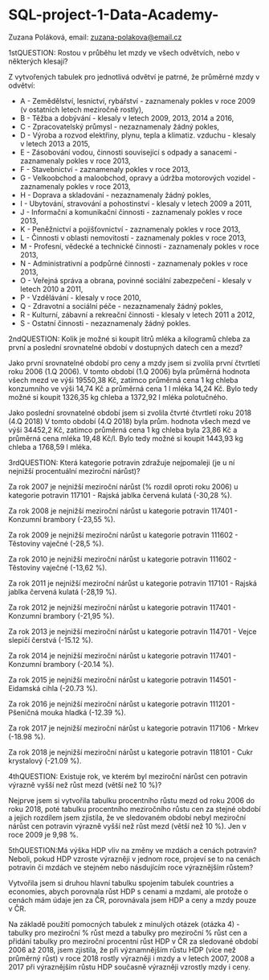 # SQL-project-1-Data-Academy-
Zuzana Poláková, email: zuzana-polakova@email.cz 

1stQUESTION: Rostou v průběhu let mzdy ve všech odvětvích, nebo v některých klesají?

Z vytvořených tabulek pro jednotlivá odvětví je patrné, že průměrné mzdy v odvětví:

- A - Zemědělství, lesnictví, rybářství - zaznamenaly pokles v roce 2009 (v ostatních letech meziročně rostly),
- B - Těžba a dobývání - klesaly v letech 2009, 2013, 2014 a 2016,
- C - Zpracovatelský průmysl - nezaznamenaly žádný pokles,
- D - Výroba a rozvod elektřiny, plynu, tepla a klimatiz. vzduchu - klesaly v letech 2013 a 2015,
- E - Zásobování vodou, činnosti související s odpady a sanacemi - zaznamenaly pokles v roce 2013,
- F - Stavebnictví - zaznamenaly pokles v roce 2013,
- G - Velkoobchod a maloobchod, opravy a údržba motorových vozidel - zaznamenaly pokles v roce 2013,
- H - Doprava a skladování - nezaznamenaly žádný pokles,
- I - Ubytování, stravování a pohostinství - klesaly v letech 2009 a 2011,
- J - Informační a komunikační činnosti - zaznamenaly pokles v roce 2013,
- K - Peněžnictví a pojišťovnictví - zaznamenaly pokles v roce 2013,
- L - Činnosti v oblasti nemovitostí - zaznamenaly pokles v roce 2013,
- M - Profesní, vědecké a technické činnosti - zaznamenaly pokles v roce 2013,
- N - Administrativní a podpůrné činnosti - zaznamenaly pokles v roce 2013,
- O - Veřejná správa a obrana, povinné sociální zabezpečení - klesaly v letech 2010 a 2011,
- P - Vzdělávání - klesaly v roce 2010,
- Q - Zdravotní a sociální péče - nezaznamenaly žádný pokles,
- R - Kulturní, zábavní a rekreační činnosti - klesaly v letech 2011 a 2012,
- S - Ostatní činnosti - nezaznamenaly žádný pokles.

2ndQUESTION: Kolik je možné si koupit litrů mléka a kilogramů chleba za první a poslední srovnatelné období v dostupných datech cen a mezd?

Jako první srovnatelné období pro ceny a mzdy jsem si zvolila první čtvrtletí roku 2006 (1.Q 2006).
V tomto období (1.Q 2006) byla průměrná hodnota všech mezd ve výši 19550,38 Kč, 
zatímco průměrná cena 1 kg chleba konzumního ve výši 14,74 Kč a průměrná cena 1 l mléka 14,24 Kč. 
Bylo tedy možné si koupit 1326,35 kg chleba a 1372,92 l mléka polotučného.

Jako poslední srovnatelné období jsem si zvolila čtvrté čtvrtletí roku 2018 (4.Q 2018)
V tomto období (4.Q 2018) byla prům. hodnota všech mezd ve výši 34452,2 Kč, 
zatímco průměrná cena 1 kg chleba byla 23,86 Kč a průměrná cena mléka 19,48 Kč/l. 
Bylo tedy možné si koupit 1443,93 kg chleba a 1768,59 l mléka.

3rdQUESTION: Která kategorie potravin zdražuje nejpomaleji (je u ní nejnižší procentuální meziroční nárůst)?

Za rok 2007 je nejnižší meziroční nárůst (% rozdíl oproti roku 2006) u kategorie potravin 117101 - Rajská jablka červená kulatá (-30,28 %).

Za rok 2008 je nejnižší meziroční nárůst u kategorie potravin 117401 - Konzumní brambory (-23,55 %).

Za rok 2009 je nejnižší meziroční nárůst u kategorie potravin 111602 - Těstoviny vaječné (-28,5 %).

Za rok 2010 je nejnižší meziroční nárůst u kategorie potravin 111602 - Těstoviny vaječné (-13,62 %).

Za rok 2011 je nejnižší meziroční nárůst u kategorie potravin 117101 - Rajská jablka červená kulatá (-28,19 %).

Za rok 2012 je nejnižší meziroční nárůst u kategorie potravin 117401 - Konzumní brambory (-21,95 %).

Za rok 2013 je nejnižší meziroční nárůst u kategorie potravin 114701 - Vejce slepičí čerstvá (-15.12 %).

Za rok 2014 je nejnižší meziroční nárůst u kategorie potravin 117401 - Konzumní brambory (-20.14 %).

Za rok 2015 je nejnižší meziroční nárůst u kategorie potravin 114501 - Eidamská cihla (-20.73 %).

Za rok 2016 je nejnižší meziroční nárůst u kategorie potravin 111201 - Pšeničná mouka hladká (-12.39 %).

Za rok 2017 je nejnižší meziroční nárůst u kategorie potravin 117106 - Mrkev (-18.98 %).

Za rok 2018 je nejnižší meziroční nárůst u kategorie potravin 118101 - Cukr krystalový (-21.09 %).


4thQUESTION: Existuje rok, ve kterém byl meziroční nárůst cen potravin výrazně vyšší než růst mezd (větší než 10 %)?

Nejprve jsem si vytvořila tabulku procentního růstu mezd od roku 2006 do roku 2018, 
poté tabulku procentního meziročního růstu cen za stejné období 
a jejich rozdílem jsem zjistila, že ve sledovaném období nebyl
meziroční nárůst cen potravin výrazně vyšší než růst mezd (větší než 10 %). Jen v roce 2009 je 9,98 %. 

5thQUESTION:Má výška HDP vliv na změny ve mzdách a cenách potravin? 
Neboli, pokud HDP vzroste výrazněji v jednom roce, projeví se to na cenách potravin či mzdách ve stejném nebo násdujícím roce výraznějším růstem?

Vytvořila jsem si druhou hlavní tabulku spojením tabulek countries a economies, abych porovnala růst HDP s cenami a mzdami, ale protože o cenách mám údaje
jen za ČR, porovnávala jsem HDP a ceny a mzdy pouze v ČR.

Na základě použití pomocných tabulek z minulých otázek (otázka 4) - tabulky pro meziroční % růst mezd a tabulky pro meziroční % růst cen a přidání tabulky pro meziroční procentní růst HDP v ČR za sledované období 2006 až 2018, jsem zjistila, že při významnějším růstu HDP (více než průměrný růst) v roce 2018 rostly výrazněji
i mzdy a v letech 2007, 2008 a 2017 při výraznějším růstu HDP současně výrazněji vzrostly mzdy i ceny.

